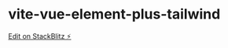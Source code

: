 # vite-vue-element-plus-tailwind

[Edit on StackBlitz ⚡️](https://stackblitz.com/edit/vite-vue-element-plus-tailwind)